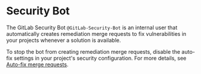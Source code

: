 # Security Bot

The GitLab Security Bot `@GitLab-Security-Bot` is an internal user that automatically creates remediation merge requests
to fix vulnerabilities in your projects whenever a solution is available.

To stop the bot from creating remediation merge requests, disable the auto-fix settings in your
project's security configuration. For more details, see
[Auto-fix merge requests](../index.md#auto-fix-merge-requests).
